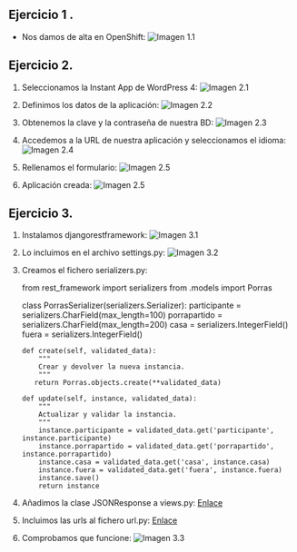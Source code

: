 Ejercicio 1 .
-------

* Nos damos de alta en OpenShift:
![Imagen 1.1](https://www.dropbox.com/s/t2edydqi3p8tq7c/1.1.png?dl=1)

Ejercicio 2.
-------
1. Seleccionamos la Instant App de WordPress 4:
![Imagen 2.1](https://www.dropbox.com/s/gb7i6sy7kkyxgnt/2.1.png?dl=1)

2. Definimos los datos de la aplicación:
![Imagen 2.2](https://www.dropbox.com/s/wg7se90ap9xqnht/2.2.png?dl=1)

3. Obtenemos la clave y la contraseña de nuestra BD:
![Imagen 2.3](https://www.dropbox.com/s/kbr7iyu4dtcn4hd/2.3.png?dl=1)

4. Accedemos a la URL de nuestra aplicación y seleccionamos el idioma:
![Imagen 2.4](https://www.dropbox.com/s/lo3615e53yh07g7/2.4.png?dl=1)

5. Rellenamos el formulario:
![Imagen 2.5](https://www.dropbox.com/s/cckdyzaj8rwhk0r/2.5.png?dl=1)

6. Aplicación creada:
![Imagen 2.5](https://www.dropbox.com/s/rdhkx57s3ji1ukg/2.6.png?dl=1)

Ejercicio 3.
-------

1.  Instalamos djangorestframework:
![Imagen 3.1](https://www.dropbox.com/s/66zxbi41vw2xupt/3.1.png?dl=1)

2. Lo incluimos en el archivo settings.py:
![Imagen 3.2](https://www.dropbox.com/s/9eze793h8ylmdt0/3.2.png?dl=1)

3. Creamos el fichero serializers.py:


    from rest_framework import serializers
    from .models import Porras
   
    class PorrasSerializer(serializers.Serializer):
       participante = serializers.CharField(max_length=100)
       porrapartido = serializers.CharField(max_length=200)
       casa = serializers.IntegerField()
       fuera = serializers.IntegerField()

       def create(self, validated_data):
           """
           Crear y devolver la nueva instancia.
           """
          return Porras.objects.create(**validated_data)

       def update(self, instance, validated_data):
           """
           Actualizar y validar la instancia.
           """
           instance.participante = validated_data.get('participante', instance.participante)
           instance.porrapartido = validated_data.get('porrapartido', instance.porrapartido)
           instance.casa = validated_data.get('casa', instance.casa)
           instance.fuera = validated_data.get('fuera', instance.fuera)
           instance.save()
           return instance

4. Añadimos la clase JSONResponse a views.py:
[Enlace](https://github.com/Jarotru/EjercicioTema3_IV/blob/master/futbol/views.py)

5. Incluimos las urls al fichero url.py:
[Enlace](https://github.com/Jarotru/EjercicioTema3_IV/blob/master/futbol/urls.py)

6. Comprobamos que funcione:
![Imagen 3.3](https://www.dropbox.com/s/c8ts1s01t44s7qf/3.3.png?dl=1)





